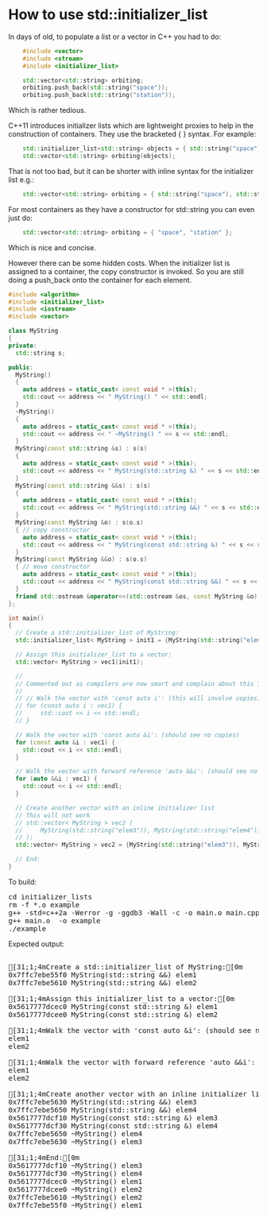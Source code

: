 How to use std::initializer_list
================================

In days of old, to populate a list or a vector in C++ you had to do:
```C++
    #include <vector>
    #include <stream>
    #include <initializer_list>

    std::vector<std::string> orbiting;
    orbiting.push_back(std::string("space"));
    orbiting.push_back(std::string("station"));
```
Which is rather tedious.

C++11 introduces initializer lists which are lightweight proxies to help
in the construction of containers. They use the bracketed { } syntax. For
example:
```C++
    std::initializer_list<std::string> objects = { std::string("space"), std::string("station") };
    std::vector<std::string> orbiting(objects);
```
That is not too bad, but it can be shorter with inline syntax for the
initializer list e.g.:
```C++
    std::vector<std::string> orbiting = { std::string("space"), std::string("station") };
```
For most containers as they have a constructor for std::string you can
even just do:
```C++
    std::vector<std::string> orbiting = { "space", "station" };
```
Which is nice and concise.

However there can be some hidden costs. When the initializer list is
assigned to a container, the copy constructor is invoked. So you are
still doing a push_back onto the container for each element.
```C++
#include <algorithm>
#include <initializer_list>
#include <iostream>
#include <vector>

class MyString
{
private:
  std::string s;

public:
  MyString()
  {
    auto address = static_cast< const void * >(this);
    std::cout << address << " MyString() " << std::endl;
  }
  ~MyString()
  {
    auto address = static_cast< const void * >(this);
    std::cout << address << " ~MyString() " << s << std::endl;
  }
  MyString(const std::string &s) : s(s)
  {
    auto address = static_cast< const void * >(this);
    std::cout << address << " MyString(std::string &) " << s << std::endl;
  }
  MyString(const std::string &&s) : s(s)
  {
    auto address = static_cast< const void * >(this);
    std::cout << address << " MyString(std::string &&) " << s << std::endl;
  }
  MyString(const MyString &o) : s(o.s)
  { // copy constructor
    auto address = static_cast< const void * >(this);
    std::cout << address << " MyString(const std::string &) " << s << std::endl;
  }
  MyString(const MyString &&o) : s(o.s)
  { // move constructor
    auto address = static_cast< const void * >(this);
    std::cout << address << " MyString(const std::string &&) " << s << std::endl;
  }
  friend std::ostream &operator<<(std::ostream &os, const MyString &o) { return os << o.s; }
};

int main()
{
  // Create a std::initializer_list of MyString:
  std::initializer_list< MyString > init1 = {MyString(std::string("elem1")), MyString(std::string("elem2"))};

  // Assign this initializer_list to a vector:
  std::vector< MyString > vec1(init1);

  //
  // Commented out as compilers are now smart and complain about this intentional copy
  //
  // // Walk the vector with 'const auto i': (this will involve copies)
  // for (const auto i : vec1) {
  //     std::cout << i << std::endl;
  // }

  // Walk the vector with 'const auto &i': (should see no copies)
  for (const auto &i : vec1) {
    std::cout << i << std::endl;
  }

  // Walk the vector with forward reference 'auto &&i': (should see no copies)
  for (auto &&i : vec1) {
    std::cout << i << std::endl;
  }

  // Create another vector with an inline initializer list
  // This will not work
  // std::vector< MyString > vec2 (
  //     MyString(std::string("elem3")), MyString(std::string("elem4"))
  // );
  std::vector< MyString > vec2 = {MyString(std::string("elem3")), MyString(std::string("elem4"))};

  // End:
}
```
To build:
<pre>
cd initializer_lists
rm -f *.o example
g++ -std=c++2a -Werror -g -ggdb3 -Wall -c -o main.o main.cpp
g++ main.o  -o example
./example
</pre>
Expected output:
<pre>

[31;1;4mCreate a std::initializer_list of MyString:[0m
0x7ffc7ebe55f0 MyString(std::string &&) elem1
0x7ffc7ebe5610 MyString(std::string &&) elem2

[31;1;4mAssign this initializer_list to a vector:[0m
0x5617777dcec0 MyString(const std::string &) elem1
0x5617777dcee0 MyString(const std::string &) elem2

[31;1;4mWalk the vector with 'const auto &i': (should see no copies)[0m
elem1
elem2

[31;1;4mWalk the vector with forward reference 'auto &&i': (should see no copies)[0m
elem1
elem2

[31;1;4mCreate another vector with an inline initializer list[0m
0x7ffc7ebe5630 MyString(std::string &&) elem3
0x7ffc7ebe5650 MyString(std::string &&) elem4
0x5617777dcf10 MyString(const std::string &) elem3
0x5617777dcf30 MyString(const std::string &) elem4
0x7ffc7ebe5650 ~MyString() elem4
0x7ffc7ebe5630 ~MyString() elem3

[31;1;4mEnd:[0m
0x5617777dcf10 ~MyString() elem3
0x5617777dcf30 ~MyString() elem4
0x5617777dcec0 ~MyString() elem1
0x5617777dcee0 ~MyString() elem2
0x7ffc7ebe5610 ~MyString() elem2
0x7ffc7ebe55f0 ~MyString() elem1
</pre>
